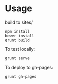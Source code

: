 # Usage

build to sites/

```
npm install
bower install
grunt build
```

To test locally:

```
grunt serve
```

To deploy to gh-pages:

```
grunt gh-pages
```
